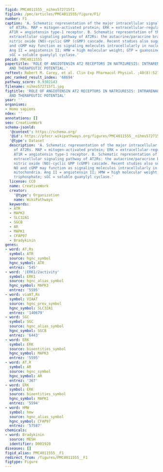 ```yaml
---
figid: PMC4011555__nihms572715f1
figlink: /pmc/articles/PMC4011555/figure/F1/
number: F1
caption: 'A. Schematic representation of the major intracellular signaling pathway
  of AT2Rs. MAP = mitogen-activated protein; ERK = extracellular-regulated kinase;
  AT1R = angiotensin type-1 receptor. B. Schematic representation of the most important
  extracellular signaling pathway of AT2Rs: the autacrine/paracrine bradykinin (BK)-
  nitric oxide (NO)-cyclic GMP (cGMP) cascade. Recent studies also suggest that NO
  and cGMP may function as signaling molecules intracellularly in nuclei and mitochondria.
  Ang II = angiotensin II; HMW = high molecular weight; GTP = guanosine triphosphate;
  sGC = soluble guanylyl cyclase.'
pmcid: PMC4011555
papertitle: 'ROLE OF ANGIOTENSIN AT2 RECEPTORS IN NATRIURESIS: INTRARENAL MECHANISMS
  AND THERAPEUTIC POTENTIAL.'
reftext: Robert M. Carey, et al. Clin Exp Pharmacol Physiol. ;40(8):527-534.
pmc_ranked_result_index: '68694'
pathway_score: 0.9302143
filename: nihms572715f1.jpg
figtitle: 'ROLE OF ANGIOTENSIN AT2 RECEPTORS IN NATRIURESIS: INTRARENAL MECHANISMS
  AND THERAPEUTIC POTENTIAL'
year: ''
organisms:
- Homo sapiens
ndex: ''
annotations: []
seo: CreativeWork
schema-jsonld:
  '@context': https://schema.org/
  '@id': https://pfocr.wikipathways.org/figures/PMC4011555__nihms572715f1.html
  '@type': Dataset
  description: 'A. Schematic representation of the major intracellular signaling pathway
    of AT2Rs. MAP = mitogen-activated protein; ERK = extracellular-regulated kinase;
    AT1R = angiotensin type-1 receptor. B. Schematic representation of the most important
    extracellular signaling pathway of AT2Rs: the autacrine/paracrine bradykinin (BK)-
    nitric oxide (NO)-cyclic GMP (cGMP) cascade. Recent studies also suggest that
    NO and cGMP may function as signaling molecules intracellularly in nuclei and
    mitochondria. Ang II = angiotensin II; HMW = high molecular weight; GTP = guanosine
    triphosphate; sGC = soluble guanylyl cyclase.'
  license: CC0
  name: CreativeWork
  creator:
    '@type': Organization
    name: WikiPathways
  keywords:
  - ATR
  - MAPK3
  - SLC32A1
  - SGCB
  - AR
  - MAPK1
  - CFAP97
  - Bradykinin
genes:
- word: AT,Rs
  symbol: ATR
  source: hgnc_symbol
  hgnc_symbol: ATR
  entrez: '545'
- word: '|ERK1/2activity'
  symbol: ERK1
  source: hgnc_alias_symbol
  hgnc_symbol: MAPK3
  entrez: '5595'
- word: viaAT,Rs
  symbol: VIAAT
  source: hgnc_prev_symbol
  hgnc_symbol: SLC32A1
  entrez: '140679'
- word: SGC
  symbol: SGC
  source: hgnc_alias_symbol
  hgnc_symbol: SGCB
  entrez: '6443'
- word: ERK
  symbol: ERK
  source: bioentities_symbol
  hgnc_symbol: MAPK3
  entrez: '5595'
- word: AT,R
  symbol: AR
  source: hgnc_symbol
  hgnc_symbol: AR
  entrez: '367'
- word: ERK
  symbol: ERK
  source: bioentities_symbol
  hgnc_symbol: MAPK1
  entrez: '5594'
- word: HMW
  symbol: hmw
  source: hgnc_alias_symbol
  hgnc_symbol: CFAP97
  entrez: '57587'
chemicals:
- word: Bradykinin
  source: MESH
  identifier: D001920
diseases: []
figid_alias: PMC4011555__F1
redirect_from: /figures/PMC4011555__F1
figtype: Figure
---
```

